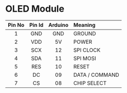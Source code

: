# OLED Module

Pin No|Pin Id| Arduino| Meaning
:-:|:-:|:-:|:-
1|GND|GND|GROUND
2|VDD|5V| POWER
3|SCX|12| SPI CLOCK
4|SDA|11| SPI MOSI
5|RES|10| RESET
6|DC|09| DATA / COMMAND
7|CS|08| CHIP SELECT
